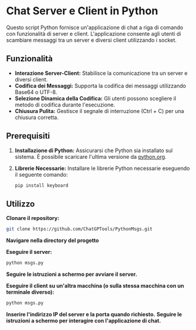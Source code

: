 # Chat Server e Client in Python

Questo script Python fornisce un'applicazione di chat a riga di comando con funzionalità di server e client. L'applicazione consente agli utenti di scambiare messaggi tra un server e diversi client utilizzando i socket.

## Funzionalità

- **Interazione Server-Client:** Stabilisce la comunicazione tra un server e diversi client.
- **Codifica dei Messaggi:** Supporta la codifica dei messaggi utilizzando Base64 o UTF-8.
- **Selezione Dinamica della Codifica:** Gli utenti possono scegliere il metodo di codifica durante l'esecuzione.
- **Chiusura Pulita:** Gestisce il segnale di interruzione (Ctrl + C) per una chiusura corretta.

## Prerequisiti

1. **Installazione di Python:** Assicurarsi che Python sia installato sul sistema. È possibile scaricare l'ultima versione da [python.org](https://www.python.org/).
   
2. **Librerie Necessarie:** Installare le librerie Python necessarie eseguendo il seguente comando:
   ```bash
   pip install keyboard

## Utilizzo

**Clonare il repository:**
```bash
git clone https://github.com/ChatGPTools/PythonMsgs.git
```

**Navigare nella directory del progetto**

**Eseguire il server:**
```bash
python msgs.py
```
**Seguire le istruzioni a schermo per avviare il server.**

**Eseguire il client su un'altra macchina (o sulla stessa macchina con un terminale diverso):**
```bash
python msgs.py
```

**Inserire l'indirizzo IP del server e la porta quando richiesto.**
**Seguire le istruzioni a schermo per interagire con l'applicazione di chat.**
